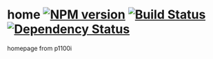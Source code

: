 # home [![NPM version][npm-image]][npm-url] [![Build Status][travis-image]][travis-url] [![Dependency Status][daviddm-image]][daviddm-url]

homepage from p1100i

[npm-image]: https://badge.fury.io/js/home.svg
[npm-url]: https://npmjs.org/package/home
[travis-image]: https://travis-ci.org/p1100i/home.svg?branch=master
[travis-url]: https://travis-ci.org/p1100i/home
[daviddm-image]: https://david-dm.org/p1100i/home.svg?theme=shields.io
[daviddm-url]: https://david-dm.org/p1100i/home
